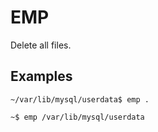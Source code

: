 # EMP
Delete all files.

## Examples
```
~/var/lib/mysql/userdata$ emp .
```
```
~$ emp /var/lib/mysql/userdata
```
